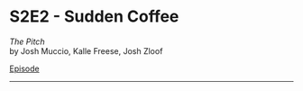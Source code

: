 # S2E2 - Sudden Coffee

*The Pitch*<br>
by Josh Muccio, Kalle Freese, Josh Zloof

[Episode](https://thepitch.fm/episode/sudden-coffee-season-2-episode-2)

---
